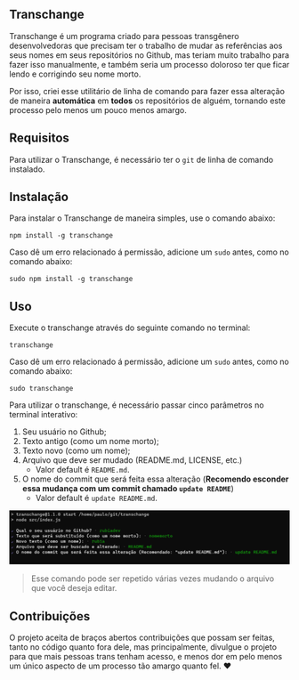 ## Transchange

Transchange é um programa criado para pessoas transgênero desenvolvedoras que precisam ter o trabalho de mudar as referências aos seus nomes em seus repositórios no Github, mas teriam muito trabalho para fazer isso manualmente, e também seria um processo doloroso ter que ficar lendo e corrigindo seu nome morto.

Por isso, criei esse utilitário de linha de comando para fazer essa alteração de maneira **automática** em **todos** os repositórios de alguém, tornando este processo pelo menos um pouco menos amargo.

## Requisitos

Para utilizar o Transchange, é necessário ter o `git` de linha de comando instalado.

## Instalação

Para instalar o Transchange de maneira simples, use o comando abaixo:

```
npm install -g transchange
```

Caso dê um erro relacionado á permissão, adicione um `sudo` antes, como no comando abaixo:

```
sudo npm install -g transchange
```

## Uso

Execute o transchange através do seguinte comando no terminal:

```
transchange
```

Caso dê um erro relacionado á permissão, adicione um `sudo` antes, como no comando abaixo:

```
sudo transchange
```

Para utilizar o transchange, é necessário passar cinco parâmetros no terminal interativo:

1. Seu usuário no Github;
1. Texto antigo (como um nome morto);
1. Texto novo (como um nome);
1. Arquivo que deve ser mudado (README.md, LICENSE, etc.)
    - Valor default é `README.md`.
1. O nome do commit que será feita essa alteração (**Recomendo esconder essa mudança com um commit chamado `update README`**)
    - Valor default é `update README.md`.

![Print do terminal interativo da aplicação transchange com todas as perguntas](./.github/assets/transchange-cli.png)

> Esse comando pode ser repetido várias vezes mudando o arquivo que você deseja editar.

## Contribuições

O projeto aceita de braços abertos contribuições que possam ser feitas, tanto no código quanto fora dele, mas principalmente, divulgue o projeto para que mais pessoas trans tenham acesso, e menos dor em pelo menos um único aspecto de um processo tão amargo quanto fel. :heart:

